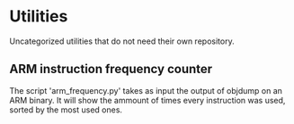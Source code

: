 Utilities
=========

Uncategorized utilities that do not need their own repository.


ARM instruction frequency counter
---------------------------------

The script 'arm_frequency.py' takes as input the output of objdump 
on an ARM binary.
It will show the ammount of times every instruction was used, sorted
by the most used ones.
